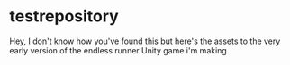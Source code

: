 # testrepository
Hey, I don't know how you've found this but here's the assets to the very early version of the endless runner Unity game i'm making
